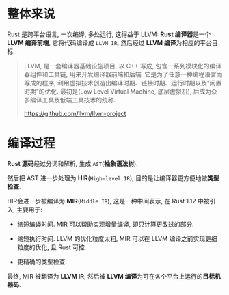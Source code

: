 
# 整体来说

Rust 是跨平台语言, 一次编译, 多处运行, 这得益于 LLVM: **Rust 编译器**是一个 **LLVM 编译前端**, 它将代码编译成 `LLVM IR`, 然后经过 **LLVM 编译**为相应的平台目标. 

> LLVM, 是一套编译器基础设施项目, 以 C++ 写成, 包含一系列模块化的编译器组件和工具链, 用来开发编译器前端和后端. 它是为了任意一种编程语言而写成的程序, 利用虚拟技术创造出编译时期、链接时期、运行时期以及“闲置时期”的优化. 最初是(Low Level Virtual Machine, 底层虚拟机), 后成为众多编译工具及低端工具技术的统称.
>
> https://github.com/llvm/llvm-project

# 编译过程

**Rust 源码**经过分词和解析, 生成 `AST`(**抽象语法树**).

然后把 AST 进一步处理为 **HIR**(`High-level IR`), 目的是让编译器更方便地做**类型检查**.

HIR会进一步被编译为 **MIR**(`Middle IR`), 这是一种中间表示, 在 Rust 1.12 中被引入, 主要用于:

* 缩短编译时间. MIR 可以帮助实现增量编译, 即只计算更改过的部分.

* 缩短执行时间. LLVM 的优化粒度太粗, MIR 可以在 LLVM 编译之前实现更细粒度的优化, 且 Rust 可控.

* 更精确的类型检查. 

最终, MIR 被翻译为 **LLVM IR**, 然后被 **LLVM 编译**为可在各个平台上运行的**目标机器码**.

